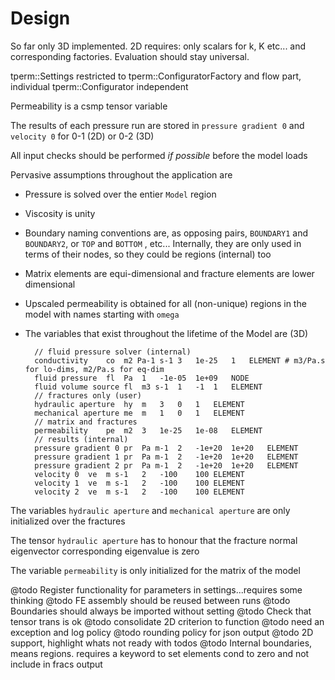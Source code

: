 # Design

So far only 3D implemented. 2D requires: only scalars for k, K etc... and corresponding factories. Evaluation should stay universal.

tperm::Settings restricted to tperm::ConfiguratorFactory and flow part, individual tperm::Configurator independent

Permeability is a csmp tensor variable

The results of each pressure run are stored in `pressure gradient 0` and `velocity 0` for 0-1 (2D) or 0-2 (3D)

All input checks should be performed *if possible* before the model loads

Pervasive assumptions throughout the application are

- Pressure is solved over the entier `Model` region
- Viscosity is unity
- Boundary naming conventions are, as opposing pairs, `BOUNDARY1` and `BOUNDARY2`, or `TOP` and `BOTTOM` , etc... Internally, they are only used in terms of their nodes, so they could be regions (internal) too
- Matrix elements are equi-dimensional and fracture elements are lower dimensional
- Upscaled permeability is obtained for all (non-unique) regions in the model with names starting with `omega`
- The variables that exist throughout the lifetime of the Model are (3D)
		
		// fluid pressure solver (internal)
		conductivity	co	m2 Pa-1 s-1	3	1e-25	1	ELEMENT # m3/Pa.s for lo-dims, m2/Pa.s for eq-dim
		fluid pressure	fl	Pa	1	-1e-05	1e+09	NODE
		fluid volume source	fl	m3 s-1	1	-1	1	ELEMENT
		// fractures only (user)
		hydraulic aperture	hy	m	3	0	1	ELEMENT
		mechanical aperture	me	m	1	0	1	ELEMENT
		// matrix and fractures
		permeability	pe	m2	3	1e-25	1e-08	ELEMENT
		// results (internal)
		pressure gradient 0	pr	Pa m-1	2	-1e+20	1e+20	ELEMENT
		pressure gradient 1	pr	Pa m-1	2	-1e+20	1e+20	ELEMENT
		pressure gradient 2	pr	Pa m-1	2	-1e+20	1e+20	ELEMENT
		velocity 0	ve	m s-1	2	-100	100	ELEMENT
		velocity 1	ve	m s-1	2	-100	100	ELEMENT
		velocity 2	ve	m s-1	2	-100	100	ELEMENT

The variables `hydraulic aperture` and `mechanical aperture` are only initialized over the fractures

The tensor `hydraulic aperture` has to honour that the fracture normal eigenvector corresponding eigenvalue is zero

The variable `permeability` is only initialized for the matrix of the model

@todo Register functionality for parameters in settings...requires some thinking
@todo FE assembly should be reused between runs
@todo Boundaries should always be imported without setting
@todo Check that tensor trans is ok
@todo consolidate 2D criterion to function
@todo need an exception and log policy
@todo rounding policy for json output
@todo 2D support, highlight whats not ready with todos
@todo Internal boundaries, means regions. requires a keyword to set elements cond to zero and not include in fracs output